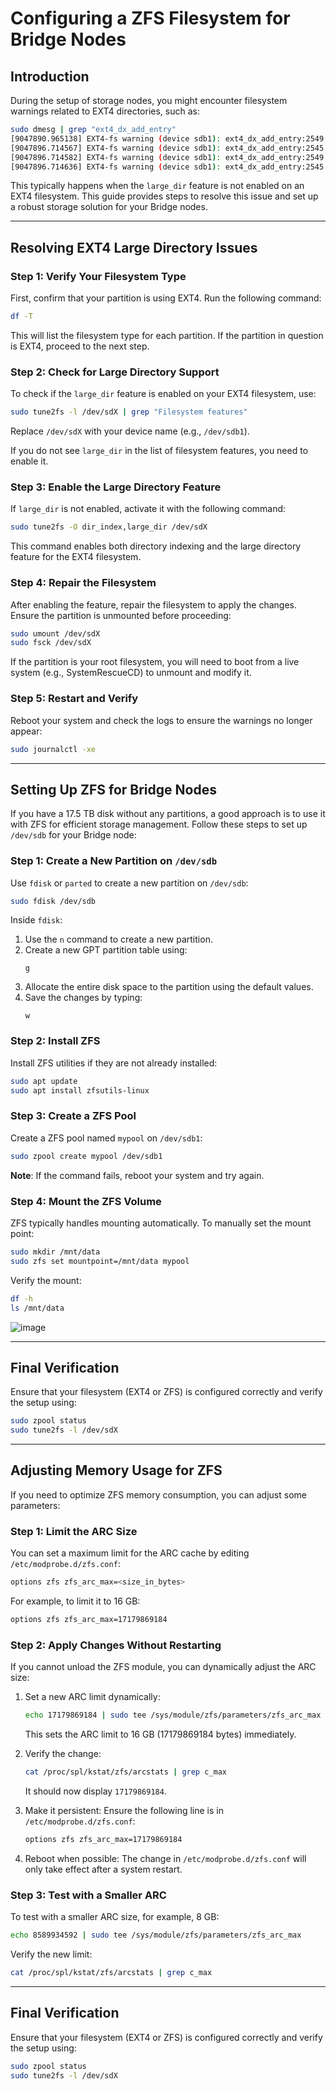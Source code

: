 # Configuring a ZFS Filesystem for Bridge Nodes

## Introduction

During the setup of storage nodes, you might encounter filesystem warnings related to EXT4 directories, such as:

```bash
sudo dmesg | grep "ext4_dx_add_entry"
[9047890.965138] EXT4-fs warning (device sdb1): ext4_dx_add_entry:2549: Large directory feature is not enabled on this filesystem
[9047896.714567] EXT4-fs warning (device sdb1): ext4_dx_add_entry:2545: Directory (ino: 143955220) index full, reach max htree level :2
[9047896.714582] EXT4-fs warning (device sdb1): ext4_dx_add_entry:2549: Large directory feature is not enabled on this filesystem
[9047896.714636] EXT4-fs warning (device sdb1): ext4_dx_add_entry:2545: Directory (ino: 143955220) index full, reach max htree level :2
```

This typically happens when the `large_dir` feature is not enabled on an EXT4 filesystem. This guide provides steps to resolve this issue and set up a robust storage solution for your Bridge nodes.

---

## Resolving EXT4 Large Directory Issues

### Step 1: Verify Your Filesystem Type

First, confirm that your partition is using EXT4. Run the following command:

```bash
df -T
```

This will list the filesystem type for each partition. If the partition in question is EXT4, proceed to the next step.

### Step 2: Check for Large Directory Support

To check if the `large_dir` feature is enabled on your EXT4 filesystem, use:

```bash
sudo tune2fs -l /dev/sdX | grep "Filesystem features"
```

Replace `/dev/sdX` with your device name (e.g., `/dev/sdb1`).

If you do not see `large_dir` in the list of filesystem features, you need to enable it.

### Step 3: Enable the Large Directory Feature

If `large_dir` is not enabled, activate it with the following command:

```bash
sudo tune2fs -O dir_index,large_dir /dev/sdX
```

This command enables both directory indexing and the large directory feature for the EXT4 filesystem.

### Step 4: Repair the Filesystem

After enabling the feature, repair the filesystem to apply the changes. Ensure the partition is unmounted before proceeding:

```bash
sudo umount /dev/sdX
sudo fsck /dev/sdX
```

If the partition is your root filesystem, you will need to boot from a live system (e.g., SystemRescueCD) to unmount and modify it.

### Step 5: Restart and Verify

Reboot your system and check the logs to ensure the warnings no longer appear:

```bash
sudo journalctl -xe
```

---

## Setting Up ZFS for Bridge Nodes

If you have a 17.5 TB disk without any partitions, a good approach is to use it with ZFS for efficient storage management. Follow these steps to set up `/dev/sdb` for your Bridge node:

### Step 1: Create a New Partition on `/dev/sdb`

Use `fdisk` or `parted` to create a new partition on `/dev/sdb`:

```bash
sudo fdisk /dev/sdb
```

Inside `fdisk`:
1. Use the `n` command to create a new partition.
2. Create a new GPT partition table using:
   ```
   g
   ```
3. Allocate the entire disk space to the partition using the default values.
4. Save the changes by typing:
   ```
   w
   ```

### Step 2: Install ZFS

Install ZFS utilities if they are not already installed:

```bash
sudo apt update
sudo apt install zfsutils-linux
```

### Step 3: Create a ZFS Pool

Create a ZFS pool named `mypool` on `/dev/sdb1`:

```bash
sudo zpool create mypool /dev/sdb1
```

**Note**: If the command fails, reboot your system and try again.

### Step 4: Mount the ZFS Volume

ZFS typically handles mounting automatically. To manually set the mount point:

```bash
sudo mkdir /mnt/data
sudo zfs set mountpoint=/mnt/data mypool
```

Verify the mount:

```bash
df -h
ls /mnt/data
```
![image](https://github.com/user-attachments/assets/bd681f5b-155f-4a84-8b91-4581d6fab6d0)

---

## Final Verification

Ensure that your filesystem (EXT4 or ZFS) is configured correctly and verify the setup using:

```bash
sudo zpool status
sudo tune2fs -l /dev/sdX
```

--------------------

## Adjusting Memory Usage for ZFS

If you need to optimize ZFS memory consumption, you can adjust some parameters:

### Step 1: Limit the ARC Size

You can set a maximum limit for the ARC cache by editing `/etc/modprobe.d/zfs.conf`:

```bash
options zfs zfs_arc_max=<size_in_bytes>
```

For example, to limit it to 16 GB:

```bash
options zfs zfs_arc_max=17179869184
```

### Step 2: Apply Changes Without Restarting

If you cannot unload the ZFS module, you can dynamically adjust the ARC size:

1. Set a new ARC limit dynamically:
   ```bash
   echo 17179869184 | sudo tee /sys/module/zfs/parameters/zfs_arc_max
   ```
   This sets the ARC limit to 16 GB (17179869184 bytes) immediately.

2. Verify the change:
   ```bash
   cat /proc/spl/kstat/zfs/arcstats | grep c_max
   ```
   It should now display `17179869184`.

3. Make it persistent:
   Ensure the following line is in `/etc/modprobe.d/zfs.conf`:
   ```bash
   options zfs zfs_arc_max=17179869184
   ```

4. Reboot when possible:
   The change in `/etc/modprobe.d/zfs.conf` will only take effect after a system restart.

### Step 3: Test with a Smaller ARC

To test with a smaller ARC size, for example, 8 GB:

```bash
echo 8589934592 | sudo tee /sys/module/zfs/parameters/zfs_arc_max
```

Verify the new limit:

```bash
cat /proc/spl/kstat/zfs/arcstats | grep c_max
```

---

## Final Verification

Ensure that your filesystem (EXT4 or ZFS) is configured correctly and verify the setup using:

```bash
sudo zpool status
sudo tune2fs -l /dev/sdX
```
